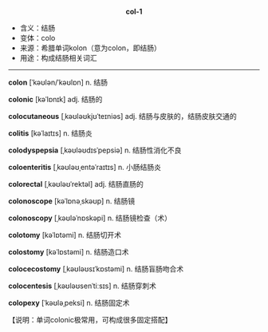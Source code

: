 
**<center>col-1</center>**

- <span class="definition">含义：结肠</span>
- <span class="definition">变体：colo</span>
- <span class="definition">来源：希腊单词kolon（意为colon，即结肠）</span>
- <span class="definition">用途：构成结肠相关词汇</span>


---


<span class="vocabulary">**colon**</span> [ˈkəʊlən/ˈkəʊlɒn] n. 结肠

<span class="vocabulary">**colonic**</span> [kəˈlɒnɪk] adj. 结肠的

<span class="vocabulary">**colocutaneous**</span> [ˌkəʊləʊkjʊˈteɪniəs] adj. 结肠与皮肤的，结肠皮肤交通的

<span class="vocabulary">**colitis**</span> [kəˈlaɪtɪs] n. 结肠炎

<span class="vocabulary">**colodyspepsia**</span> [ˌkəʊləʊdɪsˈpepsiə] n. 结肠性消化不良

<span class="vocabulary">**coloenteritis**</span> [ˌkəʊləʊˌentəˈraɪtɪs] n. 小肠结肠炎

<span class="vocabulary">**colorectal**</span> [ˌkəʊləʊˈrektəl] adj. 结肠直肠的

<span class="vocabulary">**colonoscope**</span> [kəˈlɒnəˌskəʊp] n. 结肠镜

<span class="vocabulary">**colonoscopy**</span> [ˌkəʊləˈnɒskəpi] n. 结肠镜检查（术）

<span class="vocabulary">**colotomy**</span> [kəˈlɒtəmi] n. 结肠切开术

<span class="vocabulary">**colostomy**</span> [kəˈlɒstəmi] n. 结肠造口术

<span class="vocabulary">**colocecostomy**</span> [ˌkəʊləʊsɪˈkɒstəmi] n. 结肠盲肠吻合术

<span class="vocabulary">**colocentesis**</span> [ˌkəʊləʊsenˈtiːsɪs] n. 结肠穿刺术

<span class="vocabulary">**colopexy**</span> [ˈkəʊləˌpeksi] n. 结肠固定术

【说明：单词colonic极常用，可构成很多固定搭配】